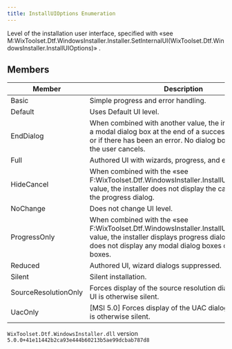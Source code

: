 ```yaml
---
title: InstallUIOptions Enumeration
---
```

Level of the installation user interface, specified with «see M:WixToolset.Dtf.WindowsInstaller.Installer.SetInternalUI(WixToolset.Dtf.WindowsInstaller.InstallUIOptions)» .
## Members
| Member | Description |
| ------ | ----------- |
| Basic | Simple progress and error handling. |
| Default | Uses Default UI level. |
| EndDialog | When combined with another value, the installer displays a modal dialog box at the end of a successful installation or if there has been an error. No dialog box is displayed if the user cancels. |
| Full | Authored UI with wizards, progress, and errors. |
| HideCancel | When combined with the «see F:WixToolset.Dtf.WindowsInstaller.InstallUIOptions.Basic» value, the installer does not display the cancel button in the progress dialog. |
| NoChange | Does not change UI level. |
| ProgressOnly | When combined with the «see F:WixToolset.Dtf.WindowsInstaller.InstallUIOptions.Basic» value, the installer displays progress dialog boxes but does not display any modal dialog boxes or error dialog boxes. |
| Reduced | Authored UI, wizard dialogs suppressed. |
| Silent | Silent installation. |
| SourceResolutionOnly | Forces display of the source resolution dialog even if the UI is otherwise silent. |
| UacOnly | [MSI 5.0] Forces display of the UAC dialog even if the UI is otherwise silent. |
`WixToolset.Dtf.WindowsInstaller.dll` version `5.0.0+41e11442b2ca93e444b60213b5ae99dcbab787d8`
